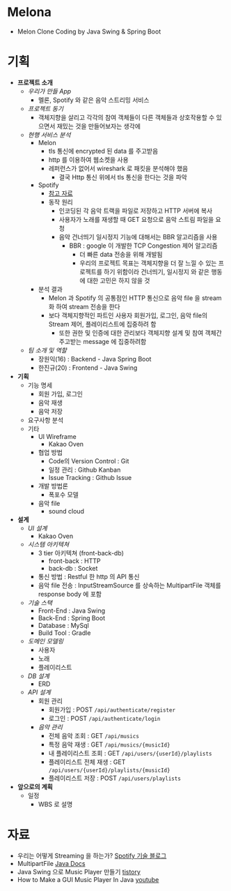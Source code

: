 # Melona

- Melon Clone Coding by Java Swing & Spring Boot

# 기획

- **프로젝트 소개**
  - _우리가 만들 App_
    - 멜론, Spotify 와 같은 음악 스트리밍 서비스
  - _프로젝트 동기_
    - 객체지향을 살리고 각각의 참여 객체들이 다른 객체들과 상호작용할 수 있으면서 재밌는 것을 만들어보자는 생각에
  - _현행 서비스 분석_
    - Melon
      - tls 통신에 encrypted 된 data 를 주고받음
      - http 를 이용하여 웹소켓을 사용
      - 레퍼런스가 없어서 wireshark 로 패킷을 분석해야 했음
        - 결국 Http 통신 위에서 tls 통신을 한다는 것을 파악
    - Spotify
      - [참고 자료](https://engineering.atspotify.com/2018/08/31/smoother-streaming-with-bbr/)
      - 동작 원리
        - 인코딩된 각 음악 트랙을 파일로 저장하고 HTTP 서버에 복사
        - 사용자가 노래를 재생할 때 GET 요청으로 음악 스트림 파일을 요청
        - 음악 건너띄기 일시정지 기능에 대해서는 BBR 알고리즘을 사용
          - BBR : google 이 개발한 TCP Congestion 제어 알고리즘
            - 더 빠른 data 전송을 위해 개발됨
            - 우리의 프로젝트 목표는 객체지향을 더 잘 느낄 수 있는 프로젝트를 하기 위함이라 건너띄기, 일시정지 와 같은 행동에 대한 고민은 하지 않을 것
    - 분석 결과
      - Melon 과 Spotify 의 공통점인 HTTP 통신으로 음악 file 을 stream 화 하여 stream 전송을 한다
      - 보다 객체지향적인 파트인 사용자 회원가입, 로그인, 음악 file의 Stream 제어, 플레이리스트에 집중하려 함
        - 또한 권한 및 인증에 대한 관리보다 객체지향 설계 및 참여 객체간 주고받는 message 에 집중하려함
  - _팀 소개 및 역할_
    - 장원익(16) : Backend - Java Spring Boot
    - 한진규(20) : Frontend - Java Swing
- **기획**
  - 기능 명세
    - 회원 가입, 로그인
    - 음악 재생
    - 음악 저장
  - 요구사항 분석
  - 기타
    - UI Wireframe
      - Kakao Oven
    - 협업 방법
      - Code의 Version Control : Git
      - 일정 관리 : Github Kanban
      - Issue Tracking : Github Issue
    - 개발 방법론
      - 폭포수 모델
    - 음악 file
      - sound cloud
- **설계**
  - _UI 설계_
    - Kakao Oven
  - _시스템 아키텍쳐_
    - 3 tier 아키텍쳐 (front-back-db)
      - front-back : HTTP
      - back-db : Socket
    - 통신 방법 : Restful 한 http 의 API 통신
    - 음악 file 전송 : InputStreamSource 를 상속하는 MultipartFile 객체를 response body 에 포함
  - _기술 스택_
    - Front-End : Java Swing
    - Back-End : Spring Boot
    - Database : MySql
    - Build Tool : Gradle
  - _도메인 모델링_
    - 사용자
    - 노래
    - 플레이리스트
  - _DB 설계_
    - ERD
  - _API 설계_
    - 회원 관리
      - 회원가입 : POST `/api/authenticate/register`
      - 로그인 : POST `/api/authenticate/login`
    - _음악 관리_
      - 전체 음악 조회 : GET `/api/musics`
      - 특정 음악 재생 : GET `/api/musics/{musicId}`
      - 내 플레이리스트 조회 : GET `/api/users/{userId}/playlists`
      - 플레이리스트 전체 재생 : GET `/api/users/{userId}/playlists/{musicId}`
      - 플레이리스트 저장 : POST `/api/users/playlists`
- **앞으로의 계획**
  - 일정
    - WBS 로 설명

# 자료

- 우리는 어떻게 Streaming 을 하는가? [Spotify 기술 블로그](https://engineering.atspotify.com/2018/08/31/smoother-streaming-with-bbr/)
- MultipartFile [Java Docs](https://docs.spring.io/spring-framework/docs/current/javadoc-api/org/springframework/web/multipart/MultipartFile.html)
- Java Swing 으로 Music Player 만들기 [tistory](https://aristatait.tistory.com/17)
- How to Make a GUI Music Player In Java [youtube](https://www.youtube.com/watch?v=OX3CFHLV9ws)
